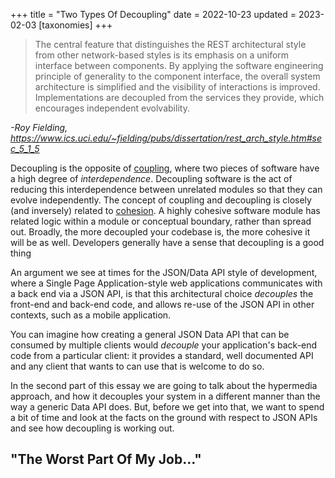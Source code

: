 +++
title = "Two Types Of Decoupling"
date = 2022-10-23
updated = 2023-02-03
[taxonomies]
+++

> The central feature that distinguishes the REST architectural style from other network-based styles is its emphasis on 
> a uniform interface between components. By applying the software engineering principle of generality to the component 
> interface, the overall system architecture is simplified and the visibility of interactions is improved. 
> Implementations are decoupled from the services they provide, which encourages independent evolvability.

_-Roy Fielding, <https://www.ics.uci.edu/~fielding/pubs/dissertation/rest_arch_style.htm#sec_5_1_5>_

Decoupling is the opposite of [coupling](https://en.wikipedia.org/wiki/Coupling_(computer_programming)), where two
pieces of software have a high degree of _interdependence_.  Decoupling software is the act of reducing this
interdependence between unrelated modules so that they can evolve independently.  The concept of coupling and decoupling
is closely (and inversely) related to [cohesion](https://en.wikipedia.org/wiki/Cohesion_(computer_science)).  A highly
cohesive software module has related logic within a module or conceptual boundary, rather than spread out.  Broadly, 
the more decoupled your codebase is, the more cohesive it will be as well.  Developers generally have a sense that 
decoupling is a good thing

An argument we see at times for the JSON/Data API style of development, where a Single Page Application-style web 
applications communicates with a back end via a JSON API, is that this architectural choice _decouples_ the front-end and
back-end code, and allows re-use of the JSON API in other contexts, such as a mobile application.



You can imagine how creating a general JSON Data API that can be consumed by multiple clients would _decouple_ your
application's back-end code from a particular client: it provides a standard, well documented API and any client that wants
to can use that is welcome to do so.

In the second part of this essay we are going to talk about the hypermedia approach, and how it decouples your system in
a different manner than the way a generic Data API does.  But, before we get into that, we want to spend a bit of time and
look at the facts on the ground with respect to JSON APIs and see how decoupling is working out.

## "The Worst Part Of My Job..."